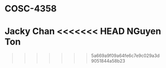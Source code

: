 # COSC-4358
Jacky Chan
<<<<<<< HEAD
NGuyen Ton
=======
>>>>>>> 5a669a9f09a64fe6c7e9c029a3d9051844a58b23
